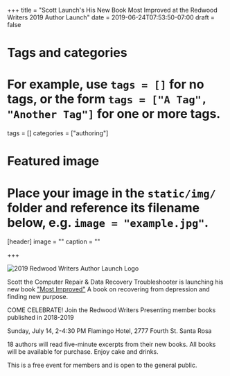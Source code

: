 +++
title = "Scott Launch's His New Book Most Improved at the Redwood Writers 2019 Author Launch"
date = 2019-06-24T07:53:50-07:00
draft = false

# Tags and categories
# For example, use `tags = []` for no tags, or the form `tags = ["A Tag", "Another Tag"]` for one or more tags.
tags = []
categories = ["authoring"]

# Featured image
# Place your image in the `static/img/` folder and reference its filename below, e.g. `image = "example.jpg"`.
[header]
image = ""
caption = ""

+++

![2019 Redwood Writers Author Launch Logo](/img/updates/2019-author-launch/AuthorLaunchLogo2019-small.png)

Scott the Computer Repair & Data Recovery Troubleshooter is launching his new book ["Most Improved"](http://www.scottrlarson.com/publications/publication-most-improved/) A book on recovering from depression and finding new
purpose.

COME CELEBRATE!
Join the Redwood Writers Presenting member books published in 2018-2019

Sunday, July 14, 2-4:30 PM
Flamingo Hotel, 2777 Fourth St. Santa Rosa

18 authors will read five-minute excerpts from their new books. All books will be available for purchase. Enjoy cake and drinks.

This is a free event for members and is open to the general public.

